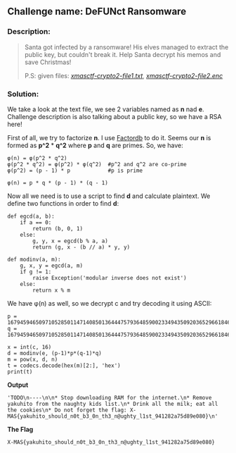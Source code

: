 ## Challenge name:	DeFUNct Ransomware

### Description:
> Santa got infected by a ransomware! His elves managed to extract the public key, but couldn't break it. Help Santa decrypt his memos and save Christmas!
> 
> P.S: given files: *[xmasctf-crypto2-file1.txt](./xmasctf-crypto2-file1.txt)*, *[xmasctf-crypto2-file2.enc](./xmasctf-crypto2-file2.enc)*

### Solution:

We take a look at the text file, we see 2 variables named as **n** nad **e**. Challenge description is also talking about a public key, so we have a RSA here!

First of all, we try to factorize **n**. I use [Factordb](http://factordb.com/) to do it. Seems our **n** is formed as **p^2** * **q^2** where **p** and **q** are primes. So, we have:

    φ(n) = φ(p^2 * q^2)
    φ(p^2 * q^2) = φ(p^2) * φ(q^2)  #p^2 and q^2 are co-prime
    φ(p^2) = (p - 1) * p            #p is prime

    φ(n) = p * q * (p - 1) * (q - 1)

Now all we need is to use a script to find **d** and calculate plaintext. We define two functions in order to find **d**:

    def egcd(a, b):
        if a == 0:
            return (b, 0, 1)
        else:
            g, y, x = egcd(b % a, a)
            return (g, x - (b // a) * y, y)

    def modinv(a, m):
        g, x, y = egcd(a, m)
        if g != 1:
            raise Exception('modular inverse does not exist')
        else:
            return x % m

We have φ(n) as well, so we decrypt c and try decoding it using ASCII:

    p = 167945946509710528501147140850136444757936485900233494350920365296618466491038783888459340376962572176658471433672446105042569166930066764067458760954444542315723029727275896055594485064790247910216515269672809063208736956951590237500845779868099616110730494457247861971337900144361732424961936041908032639503
    q = 167945946509710528501147140850136444757936485900233494350920365296618466491038783888459340376962572176658471433672446105042569166930066764067458760954444551181379291048040552484392012079612125237961930510490682072102514499883651342766510399652317335461788686135874608722851478273373669551946245262568601067289
    
    x = int(c, 16)
    d = modinv(e, (p-1)*p*(q-1)*q)
    m = pow(x, d, n)
    t = codecs.decode(hex(m)[2:], 'hex')
    print(t)

**Output**
	
    'TODO\n----\n\n* Stop downloading RAM for the internet.\n* Remove yakuhito from the naughty kids list.\n* Drink all the milk; eat all the cookies\n* Do not forget the flag: X-MAS{yakuhito_should_n0t_b3_0n_th3_n@ughty_l1st_941282a75d89e080}\n'

**The Flag**

    X-MAS{yakuhito_should_n0t_b3_0n_th3_n@ughty_l1st_941282a75d89e080}


